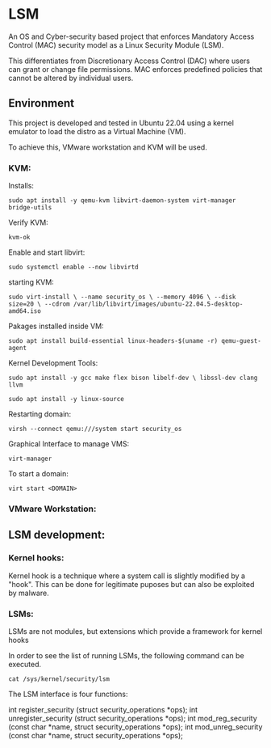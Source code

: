 # LSM

An OS and Cyber-security based project that enforces Mandatory Access Control (MAC) security model as a Linux Security Module (LSM).

This differentiates from Discretionary Access Control (DAC) where users can grant or change file permissions. MAC enforces predefined policies that cannot be altered by individual users.

## Environment

This project is developed and tested in Ubuntu 22.04 using a kernel emulator to load the distro as a Virtual Machine (VM).

To achieve this, VMware workstation and KVM will be used.

### KVM:

Installs:

`sudo apt install -y qemu-kvm libvirt-daemon-system virt-manager bridge-utils`

Verify KVM:

`kvm-ok`

Enable and start libvirt:

`sudo systemctl enable --now libvirtd`

starting KVM:

`sudo virt-install \
--name security_os \
--memory 4096 \
--disk size=20 \
--cdrom /var/lib/libvirt/images/ubuntu-22.04.5-desktop-amd64.iso`

Pakages installed inside VM:

`sudo apt install build-essential linux-headers-$(uname -r) qemu-guest-agent`

Kernel Development Tools:

`sudo apt install -y gcc make flex bison libelf-dev \
  libssl-dev clang llvm`

`sudo apt install -y linux-source`

Restarting domain:

`virsh --connect qemu:///system start security_os`

Graphical Interface to manage VMS:

`virt-manager`

To start a domain:

`virt start <DOMAIN>`

### VMware Workstation:

## LSM development:

### Kernel hooks:

Kernel hook is a technique where a system call is slightly modified by a "hook". This can be done for legitimate puposes but can also be exploited by malware.

### LSMs:

LSMs are not modules, but extensions which provide a framework for kernel hooks

In order to see the list of running LSMs, the following command can be executed.

`cat /sys/kernel/security/lsm`

The LSM interface is four functions:

int register_security (struct security_operations *ops);
int unregister_security (struct security_operations *ops);
int mod_reg_security (const char *name, struct security_operations *ops);
int mod_unreg_security (const char *name, struct security_operations *ops);


